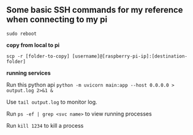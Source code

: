 ## Some basic SSH commands for my reference when connecting to my pi

`sudo reboot`

**copy from local to pi**

`scp -r [folder-to-copy] [username]@[raspberry-pi-ip]:[destination-folder]`

**running services**

Run this python api `python -m uvicorn main:app --host 0.0.0.0 > output.log 2>&1 &`

Use `tail output.log` to monitor log.

Run `ps -ef | grep <svc name>` to view running processes

Run `kill 1234` to kill a process
